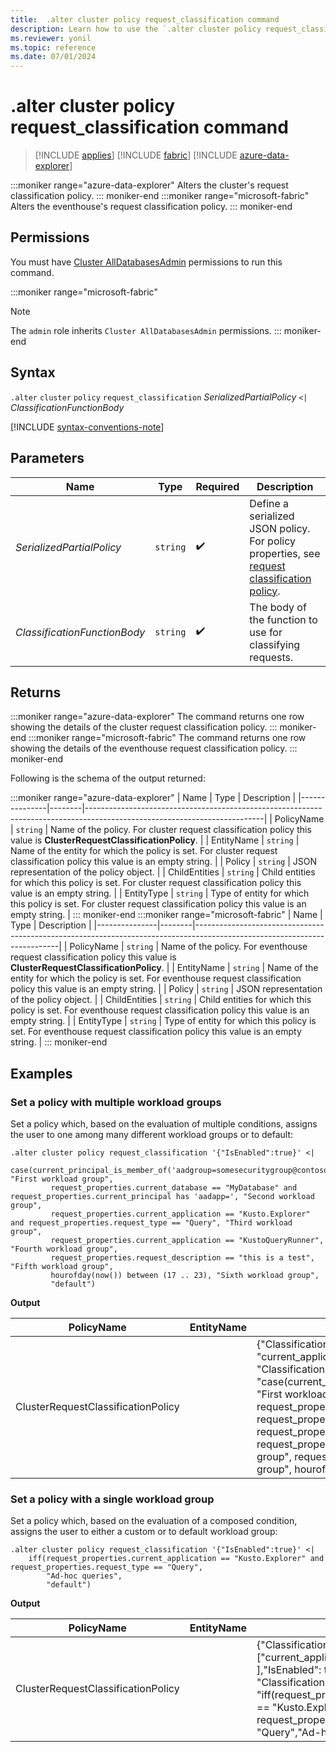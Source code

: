 ```yaml
---
title:  .alter cluster policy request_classification command
description: Learn how to use the `.alter cluster policy request_classification` command to alter the request classification policy.
ms.reviewer: yonil
ms.topic: reference
ms.date: 07/01/2024
---
```

# .alter cluster policy request_classification command

> [!INCLUDE [applies](../includes/applies-to-version/applies.md)] [!INCLUDE [fabric](../includes/applies-to-version/fabric.md)] [!INCLUDE [azure-data-explorer](../includes/applies-to-version/azure-data-explorer.md)]

:::moniker range="azure-data-explorer"
Alters the cluster's request classification policy.
::: moniker-end
:::moniker range="microsoft-fabric"
Alters the eventhouse's request classification policy.
::: moniker-end

## Permissions

You must have [Cluster AllDatabasesAdmin](../access-control/role-based-access-control.md) permissions to run this command.

:::moniker range="microsoft-fabric"
> [!NOTE]
> The `admin` role inherits `Cluster AllDatabasesAdmin` permissions.
::: moniker-end

## Syntax

`.alter` `cluster` `policy` `request_classification` *SerializedPartialPolicy*  `<|` *ClassificationFunctionBody*

[!INCLUDE [syntax-conventions-note](../includes/syntax-conventions-note.md)]

## Parameters

| Name                         | Type   | Required | Description                                                                                                                                                                                                                       |
|------------------------------|--------|----------|--------------------------------------------------------------------------------------------------------------------------------|
| *SerializedPartialPolicy*    | `string` |  :heavy_check_mark:  | Define a serialized JSON policy. For policy properties, see [request classification policy](request-classification-policy.md). |
| *ClassificationFunctionBody* | `string` |  :heavy_check_mark:  | The body of the function to use for classifying requests.                                                                      |

## Returns

:::moniker range="azure-data-explorer"
The command returns one row showing the details of the cluster request classification policy.
::: moniker-end
:::moniker range="microsoft-fabric"
The command returns one row showing the details of the eventhouse request classification policy.
::: moniker-end

Following is the schema of the output returned:

:::moniker range="azure-data-explorer"
| Name          | Type   | Description                                                                                                              |
|---------------|--------|--------------------------------------------------------------------------------------------------------------------------|
| PolicyName    | `string` | Name of the policy. For cluster request classification policy this value is **ClusterRequestClassificationPolicy**.      |
| EntityName    | `string` | Name of the entity for which the policy is set. For cluster request classification policy this value is an empty string. |
| Policy        | `string` | JSON representation of the policy object.                                                                                |
| ChildEntities | `string` | Child entities for which this policy is set. For cluster request classification policy this value is an empty string.    |
| EntityType    | `string` | Type of entity for which this policy is set. For cluster request classification policy this value is an empty string.    |
::: moniker-end
:::moniker range="microsoft-fabric"
| Name          | Type   | Description                                                                                                              |
|---------------|--------|--------------------------------------------------------------------------------------------------------------------------|
| PolicyName    | `string` | Name of the policy. For eventhouse request classification policy this value is **ClusterRequestClassificationPolicy**.      |
| EntityName    | `string` | Name of the entity for which the policy is set. For eventhouse request classification policy this value is an empty string. |
| Policy        | `string` | JSON representation of the policy object.                                                                                |
| ChildEntities | `string` | Child entities for which this policy is set. For eventhouse request classification policy this value is an empty string.    |
| EntityType    | `string` | Type of entity for which this policy is set. For eventhouse request classification policy this value is an empty string.    |
::: moniker-end

## Examples

### Set a policy with multiple workload groups

Set a policy which, based on the evaluation of multiple conditions, assigns the user to one among many different workload groups or to default:

```kusto
.alter cluster policy request_classification '{"IsEnabled":true}' <|
    case(current_principal_is_member_of('aadgroup=somesecuritygroup@contoso.com'), "First workload group",
         request_properties.current_database == "MyDatabase" and request_properties.current_principal has 'aadapp=', "Second workload group",
         request_properties.current_application == "Kusto.Explorer" and request_properties.request_type == "Query", "Third workload group",
         request_properties.current_application == "KustoQueryRunner", "Fourth workload group",
         request_properties.request_description == "this is a test", "Fifth workload group",
         hourofday(now()) between (17 .. 23), "Sixth workload group",
         "default")
```

**Output**

| PolicyName                         | EntityName | Policy                                                                                                                                                                                                                                                                                                                                                                                                                                                                                                                                                                                                                                                                                                                                                                                                                                          | ChildEntities | EntityType |
|------------------------------------|------------|-------------------------------------------------------------------------------------------------------------------------------------------------------------------------------------------------------------------------------------------------------------------------------------------------------------------------------------------------------------------------------------------------------------------------------------------------------------------------------------------------------------------------------------------------------------------------------------------------------------------------------------------------------------------------------------------------------------------------------------------------------------------------------------------------------------------------------------------------|---------------|------------|
| ClusterRequestClassificationPolicy |            | {"ClassificationProperties": ["current_database", "request_description", "current_application", "current_principal", "request_type"], "IsEnabled": true, "ClassificationFunction": "case(current_principal_is_member_of('aadgroup=somesecuritygroup@contoso.com'), \"First workload group\", request_properties.current_database == \"MyDatabase\" and request_properties.current_principal has 'aadapp=', \"Second workload group\", request_properties.current_application == \"Kusto.Explorer\" and request_properties.request_type == \"Query\", \"Third workload group\", request_properties.current_application == \"KustoQueryRunner\", \"Fourth workload group\", request_properties.request_description == \"this is a test\", \"Fifth workload group\", hourofday(now()) between (17 .. 23), \"Sixth workload group\", \"default\")"} |               |            |

### Set a policy with a single workload group

Set a policy which, based on the evaluation of a composed condition, assigns the user to either a custom or to default workload group:

```kusto
.alter cluster policy request_classification '{"IsEnabled":true}' <|
    iff(request_properties.current_application == "Kusto.Explorer" and request_properties.request_type == "Query",
        "Ad-hoc queries",
        "default")
```

**Output**

| PolicyName                         | EntityName | Policy                                                                                                                                                                                                                                                                   | ChildEntities | EntityType |
|------------------------------------|------------|--------------------------------------------------------------------------------------------------------------------------------------------------------------------------------------------------------------------------------------------------------------------------|---------------|------------|
| ClusterRequestClassificationPolicy |            | {"ClassificationProperties": ["current_application",  "request_type" ],"IsEnabled": true, "ClassificationFunction": "iff(request_properties.current_application == \"Kusto.Explorer\" and request_properties.request_type == \"Query\",\"Ad-hoc queries\",\"default\")"} |               |            |
